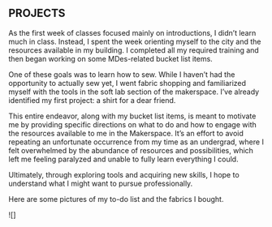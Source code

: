 ## PROJECTS

As the first week of classes focused mainly on introductions, I didn’t learn much in class. Instead, I spent the week orienting myself to the city and the resources available in my building. I completed all my required training and then began working on some MDes-related bucket list items.

One of these goals was to learn how to sew. While I haven’t had the opportunity to actually sew yet, I went fabric shopping and familiarized myself with the tools in the soft lab section of the makerspace. I’ve already identified my first project: a shirt for a dear friend.

This entire endeavor, along with my bucket list items, is meant to motivate me by providing specific directions on what to do and how to engage with the resources available to me in the Makerspace. It’s an effort to avoid repeating an unfortunate occurrence from my time as an undergrad, where I felt overwhelmed by the abundance of resources and possibilities, which left me feeling paralyzed and unable to fully learn everything I could.

Ultimately, through exploring tools and acquiring new skills, I hope to understand what I might want to pursue professionally.

Here are some pictures of my to-do list and the fabrics I bought.

!<img>[]
